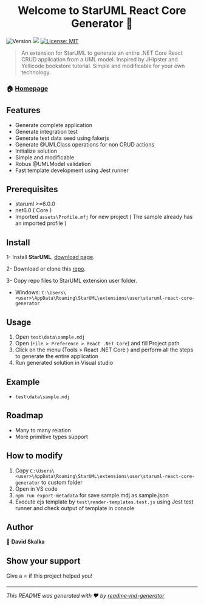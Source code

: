 <h1 align="center">Welcome to StarUML React Core Generator 👋</h1>
<p>
  <img alt="Version" src="https://img.shields.io/badge/version-0.0.1-blue.svg?cacheSeconds=2592000" />
  <img src="https://img.shields.io/badge/staruml-%3E%3D6.0.0-blue.svg" />
  <a href="#" target="_blank">
    <img alt="License: MIT" src="https://img.shields.io/badge/License-MIT-yellow.svg" />
  </a>
</p>

> An extension for StarUML to generate an entire .NET Core React CRUD application from a UML model. Inspired by JHipster and Yellicode bookstore tutorial. Simple and modificable for your own technology.

### 🏠 [Homepage](https://github.com/david-skalka/StarUML-React-Core-Generator)

## Features
- Generate complete application
- Generate integration test
- Generate test data seed using fakerjs
- Generate @UMLClass operations for non CRUD actions
- Initialize solution
- Simple and modificable
- Robus @UMLModel validation
- Fast template development using Jest runner


## Prerequisites

- staruml >=6.0.0
- net6.0 ( Core )
- Imported `assets\Profile.mfj` for new project ( The sample already has an imported profile )

## Install
1- Install **StarUML**,  [download page](http://staruml.io/download).

2- Download or clone this [repo](https://github.com/david-skalka/StarUML-React-Core-Generator).

3- Copy repo files to StarUML extension user folder.

- Windows: `C:\Users\<user>\AppData\Roaming\StarUML\extensions\user\staruml-react-core-generator`

## Usage
1. Open `test\data\sample.mdj`
2. Open (`File > Preference > React .NET Core`) and fill Project path
3. Click on the menu (Tools > React .NET Core ) and perform all the steps to generate the entire application
4. Run generated solution in Visual studio

## Example
- `test\data\sample.mdj`

## Roadmap
- Many to many relation
- More primitive types support

## How to modify
1. Copy `C:\Users\<user>\AppData\Roaming\StarUML\extensions\user\staruml-react-core-generator` to custom folder
2. Open in VS code
3. `npm run export-metadata` for save sample.mdj as sample.json
4. Execute ejs template by `test\render-templates.test.js` using Jest test runner and check output of template in console

## Author

👤 **David Skalka**


## Show your support

Give a ⭐️ if this project helped you!

***
_This README was generated with ❤️ by [readme-md-generator](https://github.com/kefranabg/readme-md-generator)_
